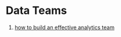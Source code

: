# Data Teams

1. [how to build an effective analytics team](https://www.analytics8.com/blog/how-to-build-an-effective-data-analytics-team/)
